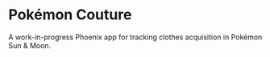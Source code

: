 # Pokémon Couture

A work-in-progress Phoenix app for tracking clothes acquisition in Pokémon Sun & Moon.